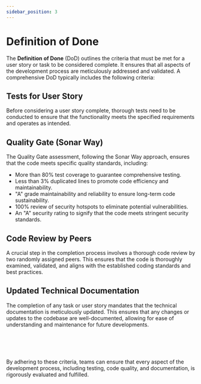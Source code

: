 ```yaml
---
sidebar_position: 3
---
```



# Definition of Done

The **Definition of Done** (DoD) outlines the criteria that must be met for a user story or task to be considered complete. It ensures that all aspects of the development process are meticulously addressed and validated. A comprehensive DoD typically includes the following criteria:

## Tests for User Story

Before considering a user story complete, thorough tests need to be conducted to ensure that the functionality meets the specified requirements and operates as intended.

## Quality Gate (Sonar Way)

The Quality Gate assessment, following the Sonar Way approach, ensures that the code meets specific quality standards, including:

- More than 80% test coverage to guarantee comprehensive testing.
- Less than 3% duplicated lines to promote code efficiency and maintainability.
- "A" grade maintainability and reliability to ensure long-term code sustainability.
- 100% review of security hotspots to eliminate potential vulnerabilities.
- An "A" security rating to signify that the code meets stringent security standards.

## Code Review by Peers

A crucial step in the completion process involves a thorough code review by two randomly assigned peers. This ensures that the code is thoroughly examined, validated, and aligns with the established coding standards and best practices.

## Updated Technical Documentation

The completion of any task or user story mandates that the technical documentation is meticulously updated. This ensures that any changes or updates to the codebase are well-documented, allowing for ease of understanding and maintenance for future developments.


<br></br><br></br>
By adhering to these criteria, teams can ensure that every aspect of the development process, including testing, code quality, and documentation, is rigorously evaluated and fulfilled.
